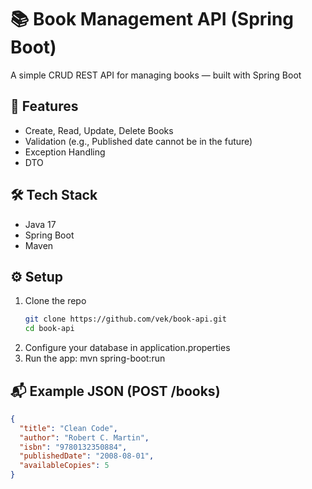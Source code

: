 # 📚 Book Management API (Spring Boot)

A simple CRUD REST API for managing books — built with Spring Boot

## 🚀 Features
- Create, Read, Update, Delete Books
- Validation (e.g., Published date cannot be in the future)
- Exception Handling
- DTO 

## 🛠️ Tech Stack
- Java 17
- Spring Boot
- Maven

## ⚙️ Setup
1. Clone the repo  
   ```bash
   git clone https://github.com/vek/book-api.git
   cd book-api
2. Configure your database in application.properties
3. Run the app:
     mvn spring-boot:run

## 📬 Example JSON (POST /books)

```json
{
  "title": "Clean Code",
  "author": "Robert C. Martin",
  "isbn": "9780132350884",
  "publishedDate": "2008-08-01",
  "availableCopies": 5
}

